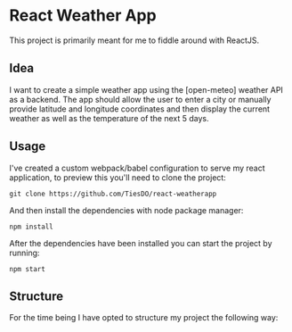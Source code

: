 # React Weather App

This project is primarily meant for me to fiddle around with ReactJS.

## Idea

I want to create a simple weather app using the [open-meteo] weather API as a backend. The app should allow the user to enter a city or manually provide latitude and longitude coordinates and then display the current weather as well as the temperature of the next 5 days.

## Usage

I've created a custom webpack/babel configuration to serve my react application, to preview this you'll need to clone the project:

```
git clone https://github.com/TiesDO/react-weatherapp
```

And then install the dependencies with node package manager:

```
npm install
```

After the dependencies have been installed you can start the project by running:

```
npm start
```

## Structure

For the time being I have opted to structure my project the following way:

```

```
